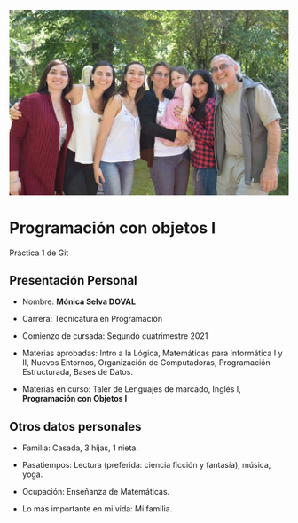 ![familia](./assets/familia.JPEG)


# Programación con objetos I

Práctica 1 de Git


## Presentación Personal


* Nombre:  **Mónica Selva DOVAL**

* Carrera: Tecnicatura en Programación

* Comienzo de cursada: Segundo cuatrimestre 2021

* Materias aprobadas: Intro a la Lógica, Matemáticas para Informática I y II, Nuevos Entornos, Organización de Computadoras, Programación Estructurada, Bases de Datos.

* Materias en curso: Taler de Lenguajes de marcado, Inglés I, **Programación con Objetos I** 


## Otros datos personales


* Familia: Casada, 3 hijas, 1 nieta.

* Pasatiempos: Lectura (preferida: ciencia ficción y fantasía), música, yoga.

* Ocupación: Enseñanza de Matemáticas.

* Lo más importante en mi vida: Mi familia.
